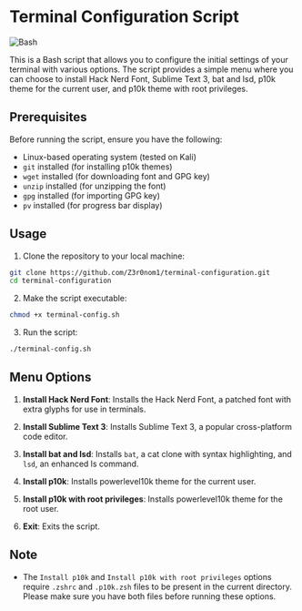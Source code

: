 # Terminal Configuration Script

![Bash](https://img.shields.io/badge/language-bash-blue)

This is a Bash script that allows you to configure the initial settings of your terminal with various options. The script provides a simple menu where you can choose to install Hack Nerd Font, Sublime Text 3, bat and lsd, p10k theme for the current user, and p10k theme with root privileges.

## Prerequisites

Before running the script, ensure you have the following:

- Linux-based operating system (tested on Kali)
- `git` installed (for installing p10k themes)
- `wget` installed (for downloading font and GPG key)
- `unzip` installed (for unzipping the font)
- `gpg` installed (for importing GPG key)
- `pv` installed (for progress bar display)

## Usage

1. Clone the repository to your local machine:

```bash
git clone https://github.com/Z3r0nom1/terminal-configuration.git
cd terminal-configuration
```
2. Make the script executable:
```bash
chmod +x terminal-config.sh
```
3. Run the script:
```bash
./terminal-config.sh
```

## Menu Options

1. **Install Hack Nerd Font**: Installs the Hack Nerd Font, a patched font with extra glyphs for use in terminals.

2. **Install Sublime Text 3**: Installs Sublime Text 3, a popular cross-platform code editor.

3. **Install bat and lsd**: Installs `bat`, a cat clone with syntax highlighting, and `lsd`, an enhanced ls command.

4. **Install p10k**: Installs powerlevel10k theme for the current user.

5. **Install p10k with root privileges**: Installs powerlevel10k theme for the root user.

0. **Exit**: Exits the script.

## Note

- The `Install p10k` and `Install p10k with root privileges` options require `.zshrc` and `.p10k.zsh` files to be present in the current directory. Please make sure you have both files before running these options.
